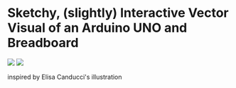 # Sketchy, (slightly) Interactive Vector Visual of an Arduino UNO and Breadboard

![](https://raw.githubusercontent.com/jango-fx/visuals-vectorsketch-ArduinoUNO/main/arduino-uno.svg)
![](https://raw.githubusercontent.com/jango-fx/visuals-vectorsketch-ArduinoUNO/main/breadboard.svg)

inspired by Elisa Canducci's illustration
